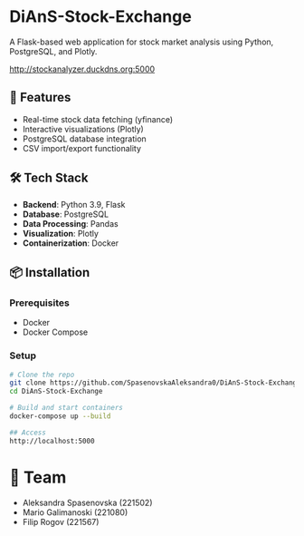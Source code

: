# DiAnS-Stock-Exchange

A Flask-based web application for stock market analysis using Python, PostgreSQL, and Plotly.

http://stockanalyzer.duckdns.org:5000

## 🚀 Features
- Real-time stock data fetching (yfinance)
- Interactive visualizations (Plotly)
- PostgreSQL database integration
- CSV import/export functionality

## 🛠 Tech Stack
- **Backend**: Python 3.9, Flask
- **Database**: PostgreSQL
- **Data Processing**: Pandas
- **Visualization**: Plotly
- **Containerization**: Docker

## 📦 Installation

### Prerequisites
- Docker
- Docker Compose

### Setup
```bash
# Clone the repo
git clone https://github.com/SpasenovskaAleksandra0/DiAnS-Stock-Exchange.git
cd DiAnS-Stock-Exchange

# Build and start containers
docker-compose up --build

## Access
http://localhost:5000
```

# 🌟 Team
- Aleksandra Spasenovska (221502)
- Mario Galimanoski (221080)
- Filip Rogov (221567)


